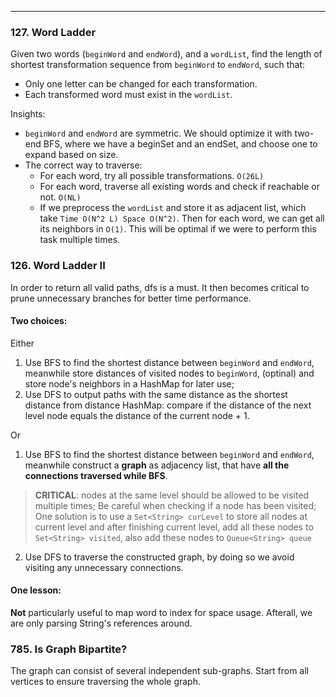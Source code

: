 ------

### 127. Word Ladder
Given two words (`beginWord` and `endWord`), and a `wordList`, find the length of shortest transformation sequence from `beginWord` to `endWord`, such that:
- Only one letter can be changed for each transformation.
- Each transformed word must exist in the `wordList`.

Insights:
- `beginWord` and `endWord` are symmetric. We should optimize it with two-end BFS, where we have a beginSet and an endSet, and choose one to expand based on size.
- The correct way to traverse:
  - For each word, try all possible transformations. `O(26L)`
  - For each word, traverse all existing words and check if reachable or not. `O(NL)`
  - If we preprocess the `wordList` and store it as adjacent list, which take `Time O(N^2 L) Space O(N^2)`. Then for each word, we can get all its neighbors in `O(1)`. This will be optimal if we were to perform this task multiple times.

### 126. Word Ladder II
In order to return all valid paths, dfs is a must. It then becomes critical to prune unnecessary branches for better time performance.

#### Two choices: 
  
Either  
1. Use BFS to find the shortest distance between `beginWord` and `endWord`, meanwhile store distances of visited nodes to `beginWord`, (optinal) and store node's neighbors in a HashMap for later use;
2. Use DFS to output paths with the same distance as the shortest distance from distance HashMap: compare if the distance of the next level node equals the distance of the current node + 1.  

Or
  
1. Use BFS to find the shortest distance between `beginWord` and `endWord`, meanwhile construct a **graph** as adjacency list, that have **all the connections traversed while BFS**.
> **CRITICAL**: nodes at the same level should be allowed to be visited multiple times; Be careful when checking if a node has been visited; One solution is to use a `Set<String> curLevel` to store all nodes at current level and after finishing current level, add all these nodes to `Set<String> visited`, also add these nodes to `Queue<String> queue`  
2. Use DFS to traverse the constructed graph, by doing so we avoid visiting any unnecessary connections.  

#### One lesson:  
**Not** particularly useful to map word to index for space usage. Afterall, we are only parsing String's references around.

### 785. Is Graph Bipartite?
The graph can consist of several independent sub-graphs. Start from all vertices to ensure traversing the whole graph.
